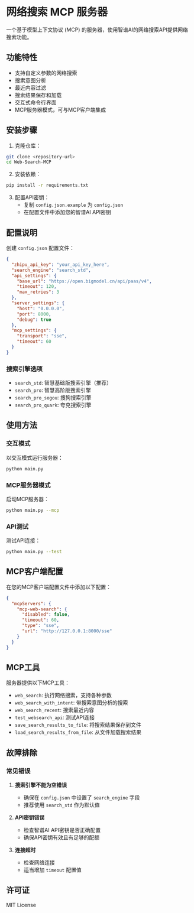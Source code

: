 # 网络搜索 MCP 服务器

一个基于模型上下文协议 (MCP) 的服务器，使用智谱AI的网络搜索API提供网络搜索功能。

## 功能特性

- 支持自定义参数的网络搜索
- 搜索意图分析
- 最近内容过滤
- 搜索结果保存和加载
- 交互式命令行界面
- MCP服务器模式，可与MCP客户端集成

## 安装步骤

1. 克隆仓库：
```bash
git clone <repository-url>
cd Web-Search-MCP
```

2. 安装依赖：
```bash
pip install -r requirements.txt
```

3. 配置API密钥：
   - 复制 `config.json.example` 为 `config.json`
   - 在配置文件中添加您的智谱AI API密钥

## 配置说明

创建 `config.json` 配置文件：

```json
{
  "zhipu_api_key": "your_api_key_here",
  "search_engine": "search_std",
  "api_settings": {
    "base_url": "https://open.bigmodel.cn/api/paas/v4",
    "timeout": 120,
    "max_retries": 3
  },
  "server_settings": {
    "host": "0.0.0.0",
    "port": 8000,
    "debug": true
  },
  "mcp_settings": {
    "transport": "sse",
    "timeout": 60
  }
}
```

### 搜索引擎选项

- `search_std`: 智慧基础版搜索引擎（推荐）
- `search_pro`: 智慧高阶版搜索引擎
- `search_pro_sogou`: 搜狗搜索引擎
- `search_pro_quark`: 夸克搜索引擎

## 使用方法

### 交互模式
以交互模式运行服务器：
```bash
python main.py
```

### MCP服务器模式
启动MCP服务器：
```bash
python main.py --mcp
```

### API测试
测试API连接：
```bash
python main.py --test
```

## MCP客户端配置

在您的MCP客户端配置文件中添加以下配置：

```json
{
  "mcpServers": {
    "mcp-web-search": {
      "disabled": false,
      "timeout": 60,
      "type": "sse",
      "url": "http://127.0.0.1:8000/sse"
    }
  }
}
```

## MCP工具

服务器提供以下MCP工具：

- `web_search`: 执行网络搜索，支持各种参数
- `web_search_with_intent`: 带搜索意图分析的搜索
- `web_search_recent`: 搜索最近内容
- `test_websearch_api`: 测试API连接
- `save_search_results_to_file`: 将搜索结果保存到文件
- `load_search_results_from_file`: 从文件加载搜索结果

## 故障排除

### 常见错误

1. **搜索引擎不能为空错误**
   - 确保在 `config.json` 中设置了 `search_engine` 字段
   - 推荐使用 `search_std` 作为默认值

2. **API密钥错误**
   - 检查智谱AI API密钥是否正确配置
   - 确保API密钥有效且有足够的配额

3. **连接超时**
   - 检查网络连接
   - 适当增加 `timeout` 配置值

## 许可证

MIT License